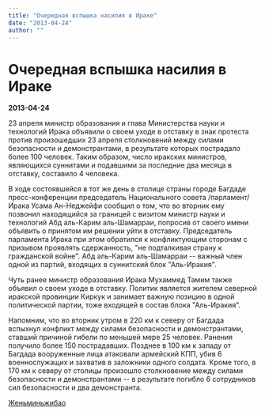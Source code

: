 ```yaml
---
title: "Очередная вспышка насилия в Ираке"
date: "2013-04-24"
author: ""
---
```


# Очередная вспышка насилия в Ираке

**2013-04-24** 

23 апреля министр образования и глава Министерства науки и технологий Ирака объявили о своем уходе в отставку в знак протеста против произошедших 23 апреля столкновений между силами безопасности и демонстрантами, в результате которых пострадало более 100 человек. Таким образом, число иракских министров, являющихся суннитами и подавшими за последние два месяца в отставку, составило 4 человека.

В ходе состоявшейся в тот же день в столице страны городе Багдаде пресс-конференции председатель Национального совета /парламент/ Ирака Усама Ан-Неджейфи сообщил о том, что во вторник ему позвонил находящийся за границей с визитом министр науки и технологий Абд аль-Карим аль-Шамарраи, попросив от своего имени объявить о принятом им решении уйти в отставку. Председатель парламента Ирака при этом обратился к конфликтующим сторонам с призывом проявлять сдержанность, "не подталкивая страну к гражданской войне". Абд аль-Карим аль-Шамарраи -- важный член одной из партий, входящих в суннитский блок "Аль-Иракия".

Чуть ранее министр образования Ирака Мухаммед Тамим также объявил о своем уходе в отставку. Политик является жителем северной иракской провинции Киркук и занимает важную позицию в одной политической партии, тоже входящей в состав блока "Аль-Иракия".

Напомним, что во вторник утром в 220 км к северу от Багдада вспыхнул конфликт между силами безопасности и демонстрантами, ставший причиной гибели по меньшей мере 25 человек. Ранения получило более 150 пострадавших. Позднее в 100 км к западу от Багдада вооруженные лица атаковали армейский КПП, убив 6 военнослужащих и захватив в заложники одного солдата. Кроме того, в 170 км к северу от столицы произошло столкновение между силами безопасности и демонстрантами -- в результате погибло 6 сотрудников сил безопасности и два демонстранта.

[Женьминьжибао](http://russian.people.com.cn/31520/8220699.html)